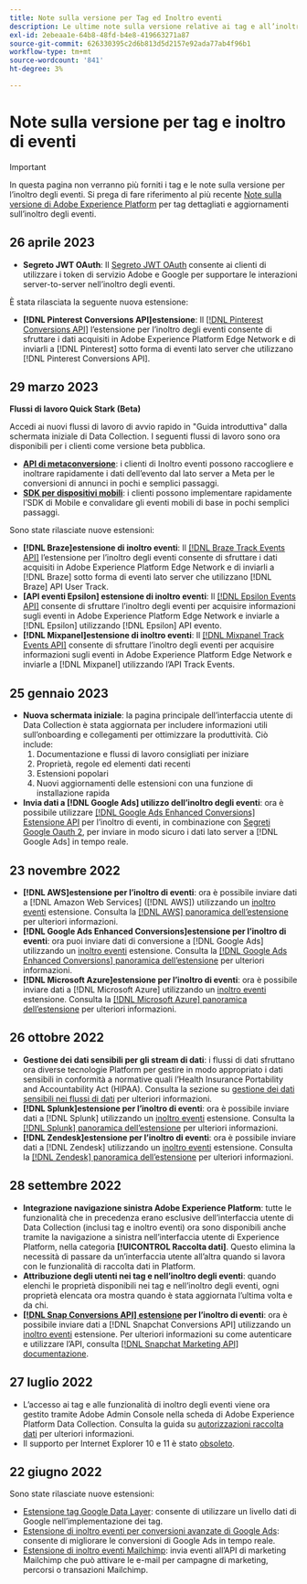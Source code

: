 ```yaml
---
title: Note sulla versione per Tag ed Inoltro eventi
description: Le ultime note sulla versione relative ai tag e all’inoltro di eventi in Adobe Experience Platform.
exl-id: 2ebeaa1e-64b8-48fd-b4e8-419663271a87
source-git-commit: 626330395c2d6b813d5d2157e92ada77ab4f96b1
workflow-type: tm+mt
source-wordcount: '841'
ht-degree: 3%

---
```


# Note sulla versione per tag e inoltro di eventi

>[!IMPORTANT]
>
>In questa pagina non verranno più forniti i tag e le note sulla versione per l’inoltro degli eventi. Si prega di fare riferimento al più recente [Note sulla versione di Adobe Experience Platform](https://experienceleague.adobe.com/docs/experience-platform/release-notes/latest.html?lang=en#data-collection) per tag dettagliati e aggiornamenti sull’inoltro degli eventi.

## 26 aprile 2023

* **Segreto JWT OAuth**: Il [Segreto JWT OAuth](https://experienceleague.adobe.com/docs/experience-platform/tags/event-forwarding/secrets.html?lang=en) consente ai clienti di utilizzare i token di servizio Adobe e Google per supportare le interazioni server-to-server nell’inoltro degli eventi.

È stata rilasciata la seguente nuova estensione:

* **[!DNL Pinterest Conversions API]estensione**: Il [[!DNL Pinterest Conversions API]](https://experienceleague.adobe.com/docs/experience-platform/tags/extensions/server/pinterest/overview.html) l’estensione per l’inoltro degli eventi consente di sfruttare i dati acquisiti in Adobe Experience Platform Edge Network e di inviarli a [!DNL Pinterest] sotto forma di eventi lato server che utilizzano [!DNL Pinterest Conversions API].

## 29 marzo 2023

**Flussi di lavoro Quick Stark (Beta)**

Accedi ai nuovi flussi di lavoro di avvio rapido in &quot;Guida introduttiva&quot; dalla schermata iniziale di Data Collection. I seguenti flussi di lavoro sono ora disponibili per i clienti come versione beta pubblica.
* **[API di metaconversione](https://experienceleague.adobe.com/docs/experience-platform/tags/extensions/server/meta/overview.html?lang=en#quick-start)**: i clienti di Inoltro eventi possono raccogliere e inoltrare rapidamente i dati dell’evento dal lato server a Meta per le conversioni di annunci in pochi e semplici passaggi.
* **[SDK per dispositivi mobili](https://developer.adobe.com/client-sdks/documentation/)**: i clienti possono implementare rapidamente l’SDK di Mobile e convalidare gli eventi mobili di base in pochi semplici passaggi.

Sono state rilasciate nuove estensioni:

* **[!DNL Braze]estensione di inoltro eventi**: Il [[!DNL Braze Track Events API]](https://experienceleague.adobe.com/docs/experience-platform/tags/extensions/server/braze/overview.html) l’estensione per l’inoltro degli eventi consente di sfruttare i dati acquisiti in Adobe Experience Platform Edge Network e di inviarli a [!DNL Braze] sotto forma di eventi lato server che utilizzano [!DNL Braze] API User Track.
* **[API eventi Epsilon] estensione di inoltro eventi**: Il [[!DNL Epsilon Events API]](https://experienceleague.adobe.com/docs/experience-platform/tags/extensions/server/braze/overview.html) consente di sfruttare l’inoltro degli eventi per acquisire informazioni sugli eventi in Adobe Experience Platform Edge Network e inviarle a [!DNL Epsilon] utilizzando [!DNL Epsilon] API evento.
* **[!DNL Mixpanel]estensione di inoltro eventi**: Il [[!DNL Mixpanel Track Events API]](https://experienceleague.adobe.com/docs/experience-platform/tags/extensions/server/braze/overview.html) consente di sfruttare l’inoltro degli eventi per acquisire informazioni sugli eventi in Adobe Experience Platform Edge Network e inviarle a [!DNL Mixpanel] utilizzando l’API Track Events.

## 25 gennaio 2023

* **Nuova schermata iniziale**: la pagina principale dell’interfaccia utente di Data Collection è stata aggiornata per includere informazioni utili sull’onboarding e collegamenti per ottimizzare la produttività. Ciò include:
   1. Documentazione e flussi di lavoro consigliati per iniziare
   1. Proprietà, regole ed elementi dati recenti
   1. Estensioni popolari
   1. Nuovi aggiornamenti delle estensioni con una funzione di installazione rapida
* **Invia dati a [!DNL Google Ads] utilizzo dell’inoltro degli eventi**: ora è possibile utilizzare [[!DNL Google Ads Enhanced Conversions] Estensione API](../extensions/server/google-ads-enhanced-conversions/overview.md) per l’inoltro di eventi, in combinazione con [Segreti Google Oauth 2](../ui/event-forwarding/secrets.md#google-oauth2), per inviare in modo sicuro i dati lato server a [!DNL Google Ads] in tempo reale.

## 23 novembre 2022

* **[!DNL AWS]estensione per l’inoltro di eventi**: ora è possibile inviare dati a [!DNL Amazon Web Services] ([!DNL AWS]) utilizzando un [inoltro eventi](../../tags/ui/event-forwarding/overview.md) estensione. Consulta la [[!DNL AWS] panoramica dell’estensione](../../tags/extensions/server/aws/overview.md) per ulteriori informazioni.
* **[!DNL Google Ads Enhanced Conversions]estensione per l’inoltro di eventi**: ora puoi inviare dati di conversione a [!DNL Google Ads] utilizzando un [inoltro eventi](../../tags/ui/event-forwarding/overview.md) estensione. Consulta la [[!DNL Google Ads Enhanced Conversions] panoramica dell’estensione](../../tags/extensions/server/google-ads-enhanced-conversions/overview.md) per ulteriori informazioni.
* **[!DNL Microsoft Azure]estensione per l’inoltro di eventi**: ora è possibile inviare dati a [!DNL Microsoft Azure] utilizzando un [inoltro eventi](../../tags/ui/event-forwarding/overview.md) estensione. Consulta la [[!DNL Microsoft Azure] panoramica dell’estensione](../../tags/extensions/server/azure/overview.md) per ulteriori informazioni.

## 26 ottobre 2022

* **Gestione dei dati sensibili per gli stream di dati**: i flussi di dati sfruttano ora diverse tecnologie Platform per gestire in modo appropriato i dati sensibili in conformità a normative quali l’Health Insurance Portability and Accountability Act (HIPAA). Consulta la sezione su [gestione dei dati sensibili nei flussi di dati](../../edge/datastreams/overview.md#sensitive) per ulteriori informazioni.
* **[!DNL Splunk]estensione per l’inoltro di eventi**: ora è possibile inviare dati a [!DNL Splunk] utilizzando un [inoltro eventi](../ui/event-forwarding/overview.md) estensione. Consulta la [[!DNL Splunk] panoramica dell’estensione](../extensions/server/splunk/overview.md) per ulteriori informazioni.
* **[!DNL Zendesk]estensione per l’inoltro di eventi**: ora è possibile inviare dati a [!DNL Zendesk] utilizzando un [inoltro eventi](../ui/event-forwarding/overview.md) estensione. Consulta la [[!DNL Zendesk] panoramica dell’estensione](../extensions/server/zendesk/overview.md) per ulteriori informazioni.

## 28 settembre 2022

* **Integrazione navigazione sinistra Adobe Experience Platform**: tutte le funzionalità che in precedenza erano esclusive dell’interfaccia utente di Data Collection (inclusi tag e inoltro eventi) ora sono disponibili anche tramite la navigazione a sinistra nell’interfaccia utente di Experience Platform, nella categoria **[!UICONTROL Raccolta dati]**. Questo elimina la necessità di passare da un’interfaccia utente all’altra quando si lavora con le funzionalità di raccolta dati in Platform.
* **Attribuzione degli utenti nei tag e nell’inoltro degli eventi**: quando elenchi le proprietà disponibili nei tag e nell’inoltro degli eventi, ogni proprietà elencata ora mostra quando è stata aggiornata l’ultima volta e da chi.
* **[[!DNL Snap Conversions API] estensione](https://exchange.adobe.com/apps/ec/108550) per l’inoltro di eventi**: ora è possibile inviare dati a [!DNL Snapchat Conversions API] utilizzando un [inoltro eventi](../../tags/ui/event-forwarding/overview.md) estensione. Per ulteriori informazioni su come autenticare e utilizzare l’API, consulta [[!DNL Snapchat Marketing API] documentazione](https://marketingapi.snapchat.com/docs/conversion.html).

## 27 luglio 2022

* L’accesso ai tag e alle funzionalità di inoltro degli eventi viene ora gestito tramite Adobe Admin Console nella scheda di Adobe Experience Platform Data Collection. Consulta la guida su [autorizzazioni raccolta dati](../../collection/permissions.md) per ulteriori informazioni.
* Il supporto per Internet Explorer 10 e 11 è stato [obsoleto](../ie-deprecation.md).

## 22 giugno 2022

Sono state rilasciate nuove estensioni:

* [Estensione tag Google Data Layer](../extensions/client/google-data-layer/overview.md): consente di utilizzare un livello dati di Google nell’implementazione dei tag.
* [Estensione di inoltro eventi per conversioni avanzate di Google Ads](https://partners.adobe.com/exchangeprogram/experiencecloud/exchange.details.108630.html): consente di migliorare le conversioni di Google Ads in tempo reale.
* [Estensione di inoltro eventi Mailchimp](../extensions/server/mailchimp/overview.md): invia eventi all’API di marketing Mailchimp che può attivare le e-mail per campagne di marketing, percorsi o transazioni Mailchimp.